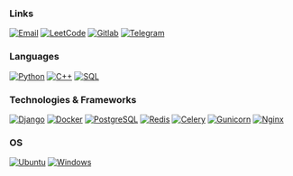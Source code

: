 ### Links
[![Email](https://img.shields.io/badge/email-grey?style=for-the-badge&logo=gmail)](mailto:freimmc@gmail.com)
[![LeetCode](https://img.shields.io/badge/leetcode-grey?style=for-the-badge&logo=leetcode)](https://leetcode.com/Artyom__/)
[![Gitlab](https://img.shields.io/badge/gitlab-grey?style=for-the-badge&logo=gitlab)](https://gitlab.com/artemtumch_)
[![Telegram](https://img.shields.io/badge/telegram-grey?style=for-the-badge&logo=telegram)](https://t.me/artemtumch69)


### Languages
[![Python](https://img.shields.io/badge/python-grey?style=for-the-badge&logo=python)](https://github.com/reznya22)
[![C++](https://img.shields.io/badge/c++-grey?style=for-the-badge&logo=cplusplus)](https://github.com/reznya22)
[![SQL](https://img.shields.io/badge/sql-grey?style=for-the-badge&logo=sql)](https://github.com/reznya22)


### Technologies & Frameworks
[![Django](https://img.shields.io/badge/django-grey?style=for-the-badge&logo=django)](https://github.com/reznya22)
[![Docker](https://img.shields.io/badge/docker-grey?style=for-the-badge&logo=docker)](https://hub.docker.com/u/reznya22)
[![PostgreSQL](https://img.shields.io/badge/postgresql-grey?style=for-the-badge&logo=postgresql)](https://github.com/reznya22)
[![Redis](https://img.shields.io/badge/redis-grey?style=for-the-badge&logo=redis)](https://hub.docker.com/u/reznya22)
[![Celery](https://img.shields.io/badge/celery-grey?style=for-the-badge&logo=celery)](https://hub.docker.com/u/reznya22)
[![Gunicorn](https://img.shields.io/badge/gunicorn-grey?style=for-the-badge&logo=gunicorn)](https://hub.docker.com/u/reznya22)
[![Nginx](https://img.shields.io/badge/nginx-grey?style=for-the-badge&logo=nginx)](https://hub.docker.com/u/reznya22)

### OS
[![Ubuntu](https://img.shields.io/badge/ubuntu-grey?style=for-the-badge&logo=ubuntu)](https://github.com/reznya22)
[![Windows](https://img.shields.io/badge/windows-grey?style=for-the-badge&logo=Windows)](https://github.com/reznya22)
